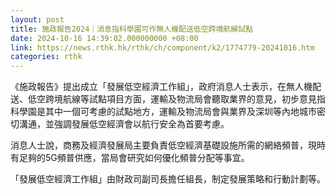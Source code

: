 ```yaml
---
layout: post
title: 施政報告2024｜消息指科學園可作無人機配送低空跨境航線試點
date: 2024-10-16 14:39:02.000000000 +08:00
link: https://news.rthk.hk/rthk/ch/component/k2/1774779-20241016.htm
categories: rthk
---
```


《施政報告》提出成立「發展低空經濟工作組」，政府消息人士表示，在無人機配送、低空跨境航線等試點項目方面，運輸及物流局會聽取業界的意見，初步意見指科學園是其中一個可考慮的試點地方，運輸及物流局會與業界及深圳等內地城市密切溝通，並強調發展低空經濟會以航行安全為首要考慮。

消息人士說，商務及經濟發展局主要負責低空經濟基礎設施所需的網絡頻普，現時有足夠的5G頻普供應，當局會研究如何優化頻普分配等事宜。

「發展低空經濟工作組」由財政司副司長擔任組長，制定發展策略和行動計劃等。
